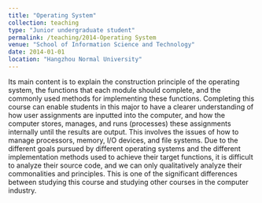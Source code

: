 ```yaml
---
title: "Operating System"
collection: teaching
type: "Junior undergraduate student"
permalink: /teaching/2014-Operating System
venue: "School of Information Science and Technology"
date: 2014-01-01
location: "Hangzhou Normal University"
---
```


Its main content is to explain the construction principle of the operating system, the functions that each module should complete, and the commonly used methods for implementing these functions. Completing this course can enable students in this major to have a clearer understanding of how user assignments are inputted into the computer, and how the computer stores, manages, and runs (processes) these assignments internally until the results are output. This involves the issues of how to manage processors, memory, I/O devices, and file systems.
Due to the different goals pursued by different operating systems and the different implementation methods used to achieve their target functions, it is difficult to analyze their source code, and we can only qualitatively analyze their commonalities and principles. This is one of the significant differences between studying this course and studying other courses in the computer industry.

